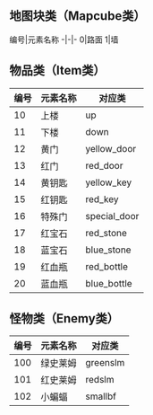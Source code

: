 ## 地图块类（Mapcube类）

编号|元素名称
-|-|-
0|路面
1|墙

## 物品类（Item类）

编号| 元素名称 | 对应类
-|-|-
10|上楼|up
11|下楼|down
12|黄门|yellow_door
13|红门|red_door
14|黄钥匙|yellow_key
15|红钥匙|red_key
16|特殊门|special_door
17|红宝石|red_stone
18|蓝宝石|blue_stone
19|红血瓶|red_bottle
20|蓝血瓶|blue_bottle

## 怪物类（Enemy类）

编号|元素名称|对应类
-|-|-
100|绿史莱姆|greenslm
101|红史莱姆|redslm
102|小蝙蝠|smallbf